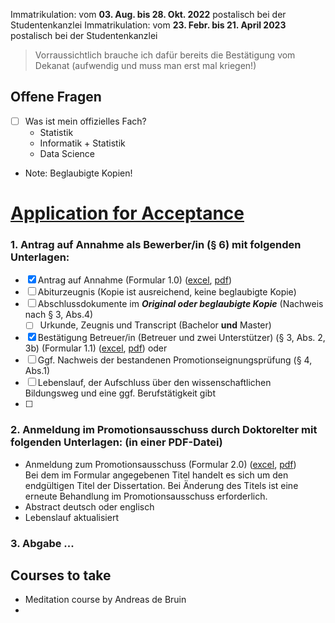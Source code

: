 Immatrikulation: vom **03. Aug. bis 28. Okt. 2022** postalisch bei der Studentenkanzlei
Immatrikulation: vom **23. Febr. bis 21. April 2023** postalisch bei der Studentenkanzlei

> Vorraussichtlich brauche ich dafür bereits die Bestätigung vom Dekanat (aufwendig und muss man erst mal kriegen!)

## Offene Fragen
- [ ] Was ist mein offizielles Fach?
	- Statistik
	- Informatik + Statistik
	- Data Science
- Note: Beglaubigte Kopien!

# [Application for Acceptance](https://www.mathematik-informatik-statistik.uni-muenchen.de/promotion/allgemeines/index.html)

### 1. Antrag auf Annahme als Bewerber/in (§ 6) mit folgenden Unterlagen:
- [x]   Antrag auf Annahme (Formular 1.0) ([excel](https://www.mathematik-informatik-statistik.uni-muenchen.de/downloadformularepromotion2012/formulare_maerz_2020/annahmebewerber_1_0_maerz2020.xls "antragannahmebewerber(1.0)2020Maerz2020"), [pdf](https://www.mathematik-informatik-statistik.uni-muenchen.de/downloadformularepromotion2012/formulare_maerz_2020/annahmebewer_1_0_-maerz2020.pdf "antragannahmebewerber(1.0) Maerz2020"))
- [ ]   Abiturzeugnis (Kopie ist ausreichend, keine beglaubigte Kopie)
- [ ]   Abschlussdokumente im ***Original oder beglaubigte Kopie*** (Nachweis nach § 3, Abs.4)  
    - [ ] Urkunde, Zeugnis und Transcript (Bachelor **und** Master)
- [x]   Bestätigung Betreuer/in (Betreuer und zwei Unterstützer) (§ 3, Abs. 2, 3b) (Formular 1.1) ([excel](https://www.mathematik-informatik-statistik.uni-muenchen.de/downloadformularepromotion2012/formulare_maerz_2020/befuerworter_betr_1_1maerz2020.xlsx "best-befuerworter-betreuer(1.1)Maerz2020"), [pdf](https://www.mathematik-informatik-statistik.uni-muenchen.de/downloadformularepromotion2012/formulare_maerz_2020/befuerworter-betr_1_1maerz2020.pdf "best-befuerworter-betreuer(1.1)Maerz2020")) oder
- [ ]   Ggf. Nachweis der bestandenen Promotionseignungsprüfung (§ 4, Abs.1)
- [ ]   Lebenslauf, der Aufschluss über den wissenschaftlichen Bildungsweg und eine ggf. Berufstätigkeit gibt
- [ ] 
### 2. Anmeldung im Promotionsausschuss durch Doktorelter mit folgenden  Unterlagen: (in einer PDF-Datei)
-   Anmeldung zum Promotionsausschuss (Formular 2.0) ([excel](https://www.mathematik-informatik-statistik.uni-muenchen.de/downloadformularepromotion2012/formulare_maerz_2020/anmeldungproma_2_0_maerz2020.xls "anmeldungpromausschuss(2.0)Maerz2020"), [pdf](https://www.mathematik-informatik-statistik.uni-muenchen.de/downloadformularepromotion2012/promotion-pdf/anmeldungproma_2_0_okt_2020.pdf "anmeldungpromausschuss(2.0)Okt2020"))  
    Bei dem im Formular angegebenen Titel handelt es sich um den endgültigen Titel der Dissertation. Bei Änderung des Titels ist eine erneute Behandlung im Promotionsausschuss erforderlich.
-   Abstract deutsch oder englisch
-   Lebenslauf aktualisiert

### 3. Abgabe ... 




## Courses to take
- Meditation course by Andreas de Bruin
- 